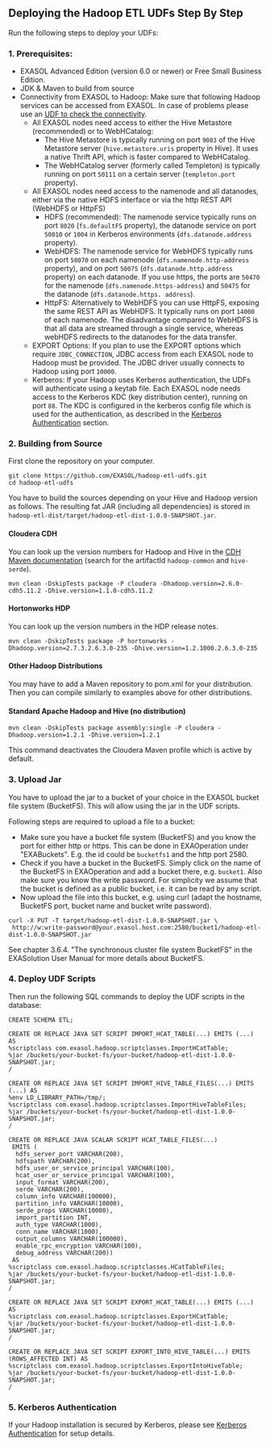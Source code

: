 ## Deploying the Hadoop ETL UDFs Step By Step

Run the following steps to deploy your UDFs:

### 1. Prerequisites:
* EXASOL Advanced Edition (version 6.0 or newer) or Free Small Business Edition.
* JDK & Maven to build from source
* Connectivity from EXASOL to Hadoop: Make sure that following Hadoop services can be accessed from EXASOL. In case of problems please use an [UDF to check the connectivity](https://www.exasol.com/support/browse/SOL-307).
  * All EXASOL nodes need access to either the Hive Metastore (recommended) or to WebHCatalog:
    * The Hive Metastore is typically running on port ```9083``` of the Hive Metastore server (```hive.metastore.uris``` property in Hive). It uses a native Thrift API, which is faster compared to WebHCatalog.
    * The WebHCatalog server (formerly called Templeton) is typically running on port ```50111``` on a certain server (```templeton.port``` property).
  * All EXASOL nodes need access to the namenode and all datanodes, either via the native HDFS interface or via the http REST API (WebHDFS or HttpFS)
    * HDFS (recommended): The namenode service typically runs on port ```8020``` (```fs.defaultFS``` property), the datanode service on port ```50010``` or ```1004``` in Kerberos environments (```dfs.datanode.address``` property).
    * WebHDFS: The namenode service for WebHDFS typically runs on port ```50070``` on each namenode (```dfs.namenode.http-address``` property), and on port ```50075``` (```dfs.datanode.http.address``` property) on each datanode. If you use https, the ports are ```50470``` for the namenode (```dfs.namenode.https-address```) and ```50475``` for the datanode (```dfs.datanode.https. address```).
    * HttpFS: Alternatively to WebHDFS you can use HttpFS, exposing the same REST API as WebHDFS. It typically runs on port ```14000``` of each namenode. The disadvantage compared to WebHDFS is that all data are streamed through a single service, whereas webHDFS redirects to the datanodes for the data transfer.
  * EXPORT Options: If you plan to use the EXPORT options which require ```JDBC_CONNECTION```, JDBC access from each EXASOL node to Hadoop must be provided. The JDBC driver usually connects to Hadoop using port ```10000```.
  * Kerberos: If your Hadoop uses Kerberos authentication, the UDFs will authenticate using a keytab file. Each EXASOL node needs access to the Kerberos KDC (key distribution center), running on port ```88```. The KDC is configured in the kerberos config file which is used for the authentication, as described in the [Kerberos Authentication](#5-kerberos-authentication) section.

### 2. Building from Source

First clone the repository on your computer.
```
git clone https://github.com/EXASOL/hadoop-etl-udfs.git
cd hadoop-etl-udfs
```

You have to build the sources depending on your Hive and Hadoop version as follows. The resulting fat JAR (including all dependencies) is stored in ```hadoop-etl-dist/target/hadoop-etl-dist-1.0.0-SNAPSHOT.jar```.

#### Cloudera CDH
You can look up the version numbers for Hadoop and Hive in the [CDH Maven documentation](https://www.cloudera.com/documentation/enterprise/release-notes/topics/cdh_vd_cdh5_maven_repo.html) (search for the artifactId ```hadoop-common``` and ```hive-serde```).
```
mvn clean -DskipTests package -P cloudera -Dhadoop.version=2.6.0-cdh5.11.2 -Dhive.version=1.1.0-cdh5.11.2
```

#### Hortonworks HDP
You can look up the version numbers in the HDP release notes.
```
mvn clean -DskipTests package -P hortonworks -Dhadoop.version=2.7.3.2.6.3.0-235 -Dhive.version=1.2.1000.2.6.3.0-235
```

#### Other Hadoop Distributions
You may have to add a Maven repository to pom.xml for your distribution. Then you can compile similarly to examples above for other distributions.

#### Standard Apache Hadoop and Hive (no distribution)
```
mvn clean -DskipTests package assembly:single -P cloudera -Dhadoop.version=1.2.1 -Dhive.version=1.2.1
```
This command deactivates the Cloudera Maven profile which is active by default.

### 3. Upload Jar

You have to upload the jar to a bucket of your choice in the EXASOL bucket file system (BucketFS). This will allow using the jar in the UDF scripts.

Following steps are required to upload a file to a bucket:
* Make sure you have a bucket file system (BucketFS) and you know the port for either http or https. This can be done in EXAOperation under "EXABuckets". E.g. the id could be ```bucketfs1``` and the http port 2580.
* Check if you have a bucket in the BucketFS. Simply click on the name of the BucketFS in EXAOperation and add a bucket there, e.g. ```bucket1```. Also make sure you know the write password. For simplicity we assume that the bucket is defined as a public bucket, i.e. it can be read by any script.
* Now upload the file into this bucket, e.g. using curl (adapt the hostname, BucketFS port, bucket name and bucket write password).
```
curl -X PUT -T target/hadoop-etl-dist-1.0.0-SNAPSHOT.jar \
 http://w:write-password@your.exasol.host.com:2580/bucket1/hadoop-etl-dist-1.0.0-SNAPSHOT.jar
```

See chapter 3.6.4. "The synchronous cluster file system BucketFS" in the EXASolution User Manual for more details about BucketFS.


### 4. Deploy UDF Scripts

Then run the following SQL commands to deploy the UDF scripts in the database:
```
CREATE SCHEMA ETL;

CREATE OR REPLACE JAVA SET SCRIPT IMPORT_HCAT_TABLE(...) EMITS (...) AS
%scriptclass com.exasol.hadoop.scriptclasses.ImportHCatTable;
%jar /buckets/your-bucket-fs/your-bucket/hadoop-etl-dist-1.0.0-SNAPSHOT.jar;
/

CREATE OR REPLACE JAVA SET SCRIPT IMPORT_HIVE_TABLE_FILES(...) EMITS (...) AS
%env LD_LIBRARY_PATH=/tmp/;
%scriptclass com.exasol.hadoop.scriptclasses.ImportHiveTableFiles;
%jar /buckets/your-bucket-fs/your-bucket/hadoop-etl-dist-1.0.0-SNAPSHOT.jar;
/

CREATE OR REPLACE JAVA SCALAR SCRIPT HCAT_TABLE_FILES(...)
 EMITS (
  hdfs_server_port VARCHAR(200),
  hdfspath VARCHAR(200),
  hdfs_user_or_service_principal VARCHAR(100),
  hcat_user_or_service_principal VARCHAR(100),
  input_format VARCHAR(200),
  serde VARCHAR(200),
  column_info VARCHAR(100000),
  partition_info VARCHAR(10000),
  serde_props VARCHAR(10000),
  import_partition INT,
  auth_type VARCHAR(1000),
  conn_name VARCHAR(1000),
  output_columns VARCHAR(100000),
  enable_rpc_encryption VARCHAR(100),
  debug_address VARCHAR(200))
 AS
%scriptclass com.exasol.hadoop.scriptclasses.HCatTableFiles;
%jar /buckets/your-bucket-fs/your-bucket/hadoop-etl-dist-1.0.0-SNAPSHOT.jar;
/

CREATE OR REPLACE JAVA SET SCRIPT EXPORT_HCAT_TABLE(...) EMITS (...) AS
%scriptclass com.exasol.hadoop.scriptclasses.ExportHCatTable;
%jar /buckets/your-bucket-fs/your-bucket/hadoop-etl-dist-1.0.0-SNAPSHOT.jar;
/

CREATE OR REPLACE JAVA SET SCRIPT EXPORT_INTO_HIVE_TABLE(...) EMITS (ROWS_AFFECTED INT) AS
%scriptclass com.exasol.hadoop.scriptclasses.ExportIntoHiveTable;
%jar /buckets/your-bucket-fs/your-bucket/hadoop-etl-dist-1.0.0-SNAPSHOT.jar;
/
```

### 5. Kerberos Authentication

If your Hadoop installation is secured by Kerberos, please see [Kerberos Authentication](kerberos.md) for setup details.
